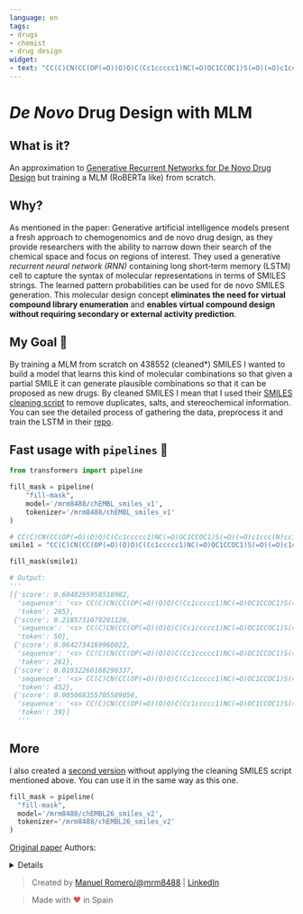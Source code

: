 ```yaml
---
language: en
tags:
- drugs
- chemist
- drug design
widget:
- text: "CC(C)CN(CC(OP(=O)(O)O)C(Cc1ccccc1)NC(=O)OC1CCOC1)S(=O)(=O)c1ccc(N)<mask>"
---
```


# *De Novo* Drug Design with MLM

## What is it?

An approximation to [Generative Recurrent Networks for De Novo Drug Design](https://onlinelibrary.wiley.com/doi/full/10.1002/minf.201700111) but training a MLM (RoBERTa like) from scratch.

## Why?

As mentioned in the paper:
Generative artificial intelligence models present a fresh approach to chemogenomics and de novo drug design, as they provide researchers with the ability to narrow down their search of the chemical space and focus on regions of interest.
They used a generative *recurrent neural network (RNN)* containing long short‐term memory (LSTM) cell to capture the syntax of molecular representations in terms of SMILES strings.
The learned pattern probabilities can be used for de novo SMILES generation. This molecular design concept **eliminates the need for virtual compound library enumeration** and **enables virtual compound design without requiring secondary or external activity prediction**.


## My Goal 🎯

By training a MLM from scratch on 438552 (cleaned*) SMILES I wanted to build a model that learns this kind of molecular combinations so that given a partial SMILE it can generate plausible combinations so that it can be proposed as new drugs.
By cleaned SMILES I mean that I used their [SMILES cleaning script](https://github.com/topazape/LSTM_Chem/blob/master/cleanup_smiles.py) to remove duplicates, salts, and stereochemical information.
You can see the detailed process of gathering the data, preprocess it and train the LSTM in their [repo](https://github.com/topazape/LSTM_Chem).

## Fast usage with ```pipelines``` 🧪

```python
from transformers import pipeline

fill_mask = pipeline(
    "fill-mask",
    model='/mrm8488/chEMBL_smiles_v1',
    tokenizer='/mrm8488/chEMBL_smiles_v1'
)

# CC(C)CN(CC(OP(=O)(O)O)C(Cc1ccccc1)NC(=O)OC1CCOC1)S(=O)(=O)c1ccc(N)cc1 Atazanavir
smile1 = "CC(C)CN(CC(OP(=O)(O)O)C(Cc1ccccc1)NC(=O)OC1CCOC1)S(=O)(=O)c1ccc(N)<mask>"

fill_mask(smile1)

# Output:
'''
[{'score': 0.6040295958518982,
  'sequence': '<s> CC(C)CN(CC(OP(=O)(O)O)C(Cc1ccccc1)NC(=O)OC1CCOC1)S(=O)(=O)c1ccc(N)nc</s>',
  'token': 265},
 {'score': 0.2185731679201126,
  'sequence': '<s> CC(C)CN(CC(OP(=O)(O)O)C(Cc1ccccc1)NC(=O)OC1CCOC1)S(=O)(=O)c1ccc(N)N</s>',
  'token': 50},
 {'score': 0.0642734169960022,
  'sequence': '<s> CC(C)CN(CC(OP(=O)(O)O)C(Cc1ccccc1)NC(=O)OC1CCOC1)S(=O)(=O)c1ccc(N)cc</s>',
  'token': 261},
 {'score': 0.01932266168296337,
  'sequence': '<s> CC(C)CN(CC(OP(=O)(O)O)C(Cc1ccccc1)NC(=O)OC1CCOC1)S(=O)(=O)c1ccc(N)CCCl</s>',
  'token': 452},
 {'score': 0.005068355705589056,
  'sequence': '<s> CC(C)CN(CC(OP(=O)(O)O)C(Cc1ccccc1)NC(=O)OC1CCOC1)S(=O)(=O)c1ccc(N)C</s>',
  'token': 39}]
  '''
  ```
  ## More
  I also created a [second version](https://huggingface.co/mrm8488/chEMBL26_smiles_v2) without applying the cleaning SMILES script mentioned above. You can use it in the same way as this one.
  
  ```python
  fill_mask = pipeline(
    "fill-mask",
    model='/mrm8488/chEMBL26_smiles_v2',
    tokenizer='/mrm8488/chEMBL26_smiles_v2'
)
```
  
 [Original paper](https://www.ncbi.nlm.nih.gov/pubmed/29095571) Authors:
 <details>
Swiss Federal Institute of Technology (ETH), Department of Chemistry and Applied Biosciences, Vladimir–Prelog–Weg 4, 8093, Zurich, Switzerland,
Stanford University, Department of Computer Science, 450 Sierra Mall, Stanford, CA, 94305, USA,
inSili.com GmbH, 8049, Zurich, Switzerland,
Gisbert Schneider, Email: hc.zhte@trebsig.
</details>
  
 > Created by [Manuel Romero/@mrm8488](https://twitter.com/mrm8488) | [LinkedIn](https://www.linkedin.com/in/manuel-romero-cs/)

> Made with <span style="color: #e25555;">&hearts;</span> in Spain
